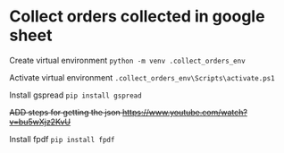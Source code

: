 # Collect orders collected in google sheet

Create virtual environment `python -m venv .collect_orders_env`

Activate virtual environment `.collect_orders_env\Scripts\activate.ps1`

Install gspread `pip install gspread`

~~ADD steps for getting the json https://www.youtube.com/watch?v=bu5wXjz2KvU~~

Install fpdf `pip install fpdf`
